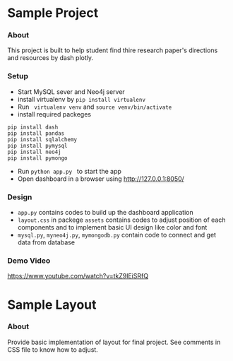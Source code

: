 # Sample Project
### About
This project is built to help student find thire research paper's directions and resources by dash plotly. 
### Setup
- Start MySQL sever and Neo4j server
- install virtualenv by ```pip install virtualenv```
- Run ``` virtualenv venv``` and ``` source venv/bin/activate ```
- install required packeges
```
pip install dash
pip install pandas
pip install sqlalchemy
pip install pymysql
pip install neo4j
pip install pymongo
```
- Run ```python app.py ``` to start the app
- Open dashboard in a browser using http://127.0.0.1:8050/
### Design
- ```app.py``` contains codes to build up the dashboard application
- ```layout.css``` in packege ```assets``` contains codes to adjust position of each components and to implement basic UI design like color and font
- ```mysql.py```, ```myneo4j.py```, ```mymongodb.py``` contain code to connect
and get data from database
### Demo Video
https://www.youtube.com/watch?v=tkZ9lEiSRfQ

# Sample Layout
### About
Provide basic implementation of layout for final project. See comments in CSS file to know how to adjust.  
